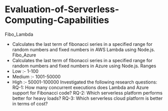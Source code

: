 # Evaluation-of-Serverless-Computing-Capabilities

Fibo_Lambda
* Calculates the last term of fibonacci series in a specified range for random numbers and fixed numbers in AWS Lambda using Node.js.
Fibo_Azure
* Calculates the last term of fibonacci series in a specified range for random numbers and fixed numbers in Azure using Node.js.
Ranges
* Low :- 1-100
* Medium :- 1001-50000
* High :- 50001-100000
Investigated the following research questions: 
RQ-1:	How many concurrent executions does Lambda and Azure support for Fibonacci code?
RQ-2:	Which serverless platform performs better for heavy loads?
RQ-3:	Which serverless cloud platform is better in terms of cost?
